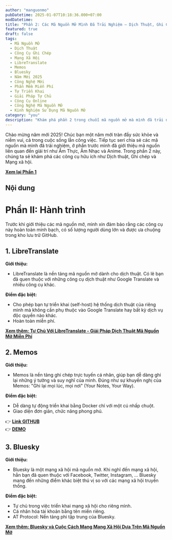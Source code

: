 ```yaml
---
author: "manguonmo"
pubDatetime: 2025-01-07T10:18:36.000+07:00
modDatetime: 
title: "Phần 2: Các Mã Nguồn Mở Mình Đã Trải Nghiệm – Dịch Thuật, Ghi Chép và Mạng Xã Hội"
featured: true
draft: false
tags:
  - Mã Nguồn Mở
  - Dịch Thuật
  - Công Cụ Ghi Chép
  - Mạng Xã Hội
  - LibreTranslate
  - Memos
  - Bluesky
  - Năm Mới 2025
  - Công Nghệ Mới
  - Phần Mềm Miễn Phí
  - Tự Triển Khai
  - Giải Pháp Tự Chủ
  - Công Cụ Online
  - Công Nghệ Mã Nguồn Mở
  - Kinh Nghiệm Sử Dụng Mã Nguồn Mở
category: "you"
description: "Khám phá phần 2 trong chuỗi mã nguồn mở mà mình đã trải nghiệm, bao gồm LibreTranslate, Memos và Bluesky. Miễn phí, dễ triển khai và mang lại sự tiện ích cho công việc và cuộc sống!"
---
```

Chào mừng năm mới 2025! Chúc bạn một năm mới tràn đầy sức khỏe và niềm vui, cả trong cuộc sống lẫn công việc. Tiếp tục seri chia sẻ các mã nguồn mà mình đã trải nghiệm, ở phần trước mình đã giới thiệu mã nguồn liên quan đến giải trí như Ẩm Thực, Âm Nhạc và Anime. Trong phần 2 này, chúng ta sẽ khám phá các công cụ hữu ích như Dịch thuật, Ghi chép và Mạng xã hội.

[**Xem lại Phần 1**](https://manguonmo.tech/bai-viet/me-1/)

## Nội dung

# **Phần II: Hành trình**  

Trước khi giới thiệu các mã nguồn mở, mình xin đảm bảo rằng các công cụ này hoàn toàn minh bạch, có số lượng người dùng lớn và được ưa chuộng trong kho lưu trữ GitHub.

## 1. LibreTranslate

**Giới thiệu:**
- LibreTranslate là nền tảng mã nguồn mở dành cho dịch thuật. Có lẽ bạn đã quen thuộc với những công cụ dịch thuật như Google Translate và nhiều công cụ khác.

**Điểm đặc biệt:**
- Cho phép bạn tự triển khai (self-host) hệ thống dịch thuật của riêng mình mà không cần phụ thuộc vào Google Translate hay bất kỳ dịch vụ độc quyền nào khác.
- Hoàn toàn miễn phí.

[**Xem thêm: Tự Chủ Với LibreTranslate - Giải Pháp Dịch Thuật Mã Nguồn Mở Miễn Phí**](https://manguonmo.tech/bai-viet/ilbretranslate-nen-tang-ma-nguon-mo-cho-dich-thuat/)

## 2. Memos

**Giới thiệu:**
- Memos là nền tảng ghi chép trực tuyến cá nhân, giúp bạn dễ dàng ghi lại những ý tưởng và suy nghĩ của mình. Đúng như sự khuyến nghị của Memos: "Ghi lại mọi lúc, mọi nơi" (Your Notes, Your Way).

**Điểm đặc biệt:**
- Dễ dàng tự động triển khai bằng Docker chỉ với một cú nhấp chuột.
- Giao diện đơn giản, chức năng phong phú.

👉 [**Link GITHUB**](https://github.com/usememos/memos)  
👉 [**DEMO**](https://demo.usememos.com/)

## 3. Bluesky

**Giới thiệu:**
- Bluesky là một mạng xã hội mã nguồn mở. Khi nghĩ đến mạng xã hội, hẳn bạn đã quen thuộc với Facebook, Twitter, Instagram, ... Bluesky mang đến những điểm khác biệt thú vị so với các mạng xã hội truyền thống.

**Điểm đặc biệt:**
- Tự chủ trong việc triển khai mạng xã hội cho riêng mình.
- Cá nhân hóa tài khoản bằng tên miền riêng.
- AT Protocol: Nền tảng phi tập trung của Bluesky.

[**Xem thêm: Bluesky và Cuộc Cách Mạng Mạng Xã Hội Dựa Trên Mã Nguồn Mở**](https://manguonmo.tech/bai-viet/bluesky-va-cuoc-cach-mang-mang-xa-hoi-dua-tren-ma-nguon-mo/)
